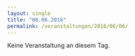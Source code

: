 ```yaml
---
layout: single
title: "06.06.2016"
permalink: /veranstaltungen/2016/06/06/
---
```


Keine Veranstaltung an diesem Tag.
